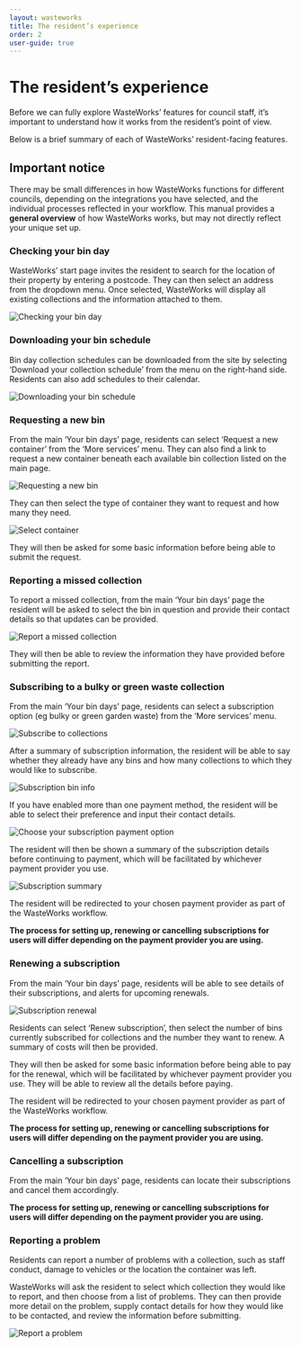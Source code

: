 ```yaml
---
layout: wasteworks
title: The resident’s experience
order: 2
user-guide: true
---
```


# The resident’s experience

Before we can fully explore WasteWorks’ features for council staff, it’s important to understand how it works from the resident’s point of view.

Below is a brief summary of each of WasteWorks’ resident-facing features.

## Important notice

There may be small differences in how WasteWorks functions for different councils, depending on the integrations you have selected, and the individual processes reflected in your workflow. This manual provides a **general overview** of how WasteWorks works, but may not directly reflect your unique set up.

### Checking your bin day

WasteWorks’ start page invites the resident to search for the location of their property by entering a postcode. They can then select an address from the dropdown menu. Once selected, WasteWorks will display all existing collections and the information attached to them.

<img alt="Checking your bin day" src="/assets/img/ww-user-guide/WasteWorks-checking-bin-day-resident-experience.png" class="admin-screenshot" />

### Downloading your bin schedule

Bin day collection schedules can be downloaded from the site by selecting ‘Download your collection schedule’ from the menu on the right-hand side. Residents can also add schedules to their calendar.

<img alt="Downloading your bin schedule" src="/assets/img/ww-user-guide/WasteWorks-download-bin-collection-schedule-resident-experience.png" class="admin-screenshot" />

### Requesting a new bin

From the main ‘Your bin days’ page, residents can select ‘Request a new container’ from the ‘More services’ menu. They can also find a link to request a new container beneath each available bin collection listed on the main page.

<img alt="Requesting a new bin" src="/assets/img/ww-user-guide/WasteWorks-request-new-container-resident-experience.png" class="admin-screenshot" />

They can then select the type of container they want to request and how many they need.

<img alt="Select container" src="/assets/img/ww-user-guide/WasteWorks-select-container-resident-experience.png" class="admin-screenshot" />

They will then be asked for some basic information before being able to submit the request.

### Reporting a missed collection

To report a missed collection, from the main ‘Your bin days’ page the resident will be asked to select the bin in question and provide their contact details so that updates can be provided.

<img alt="Report a missed collection" src="/assets/img/ww-user-guide/WasteWorks-report-missed-collection.png" class="admin-screenshot" />

They will then be able to review the information they have provided before submitting the report.

### Subscribing to a bulky or green waste collection

From the main ‘Your bin days’ page, residents can select a subscription option (eg bulky or green garden waste) from the ‘More services’ menu.

<img alt="Subscribe to collections" src="/assets/img/ww-user-guide/WasteWorks-subscribe-to-waste-collections.png" class="admin-screenshot" />

After a summary of subscription information, the resident will be able to say whether they already have any bins and how many collections to which they would like to subscribe.

<img alt="Subscription bin info" src="/assets/img/ww-user-guide/WasteWorks-subscription-bin-info.png" class="admin-screenshot" />

If you have enabled more than one payment method, the resident will be able to select their preference and input their contact details.

<img alt="Choose your subscription payment option" src="/assets/img/ww-user-guide/WasteWorks-subscription-payment.png" class="admin-screenshot" />

The resident will then be shown a summary of the subscription details before continuing to payment, which will be facilitated by whichever payment provider you use.

<img alt="Subscription summary" src="/assets/img/ww-user-guide/WasteWorks-subscription-summary.png" class="admin-screenshot" />

The resident will be redirected to your chosen payment provider as part of the WasteWorks workflow.

**The process for setting up, renewing or cancelling subscriptions for users will differ depending on the payment provider you are using.**

### Renewing a subscription

From the main ‘Your bin days’ page, residents will be able to see details of their subscriptions, and alerts for upcoming renewals.

<img alt="Subscription renewal" src="/assets/img/ww-user-guide/WasteWorks-subscription-renewal.png" class="admin-screenshot" />

Residents can select ‘Renew subscription’, then select the number of bins currently subscribed for collections and the number they want to renew. A summary of costs will then be provided.

They will then be asked for some basic information before being able to pay for the renewal, which will be facilitated by whichever payment provider you use. They will be able to review all the details before paying.

The resident will be redirected to your chosen payment provider as part of the WasteWorks workflow.

**The process for setting up, renewing or cancelling subscriptions for users will differ depending on the payment provider you are using.**

### Cancelling a subscription

From the main ‘Your bin days’ page, residents can locate their subscriptions and cancel them accordingly.

**The process for setting up, renewing or cancelling subscriptions for users will differ depending on the payment provider you are using.**

### Reporting a problem

Residents can report a number of problems with a collection, such as staff conduct, damage to vehicles or the location the container was left.

WasteWorks will ask the resident to select which collection they would like to report, and then choose from a list of problems. They can then provide more detail on the problem, supply contact details for how they would like to be contacted, and review the information before submitting.

<img alt="Report a problem" src="/assets/img/ww-user-guide/WasteWorks-report-problem-with-collection.png" class="admin-screenshot" />

